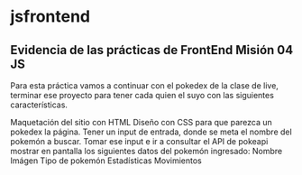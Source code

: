 # jsfrontend
## Evidencia de las prácticas de FrontEnd Misión 04 JS

Para esta práctica vamos a continuar con el pokedex de la clase de live, terminar ese proyecto para tener cada quien el suyo con las siguientes características.

Maquetación del sitio con HTML
Diseño con CSS para que parezca un pokedex la página.
Tener un input de entrada, donde se meta el nombre del pokemón a buscar.
Tomar ese input e ir a consultar el API de pokeapi
mostrar en pantalla los siguientes datos del pokemón ingresado:
Nombre
Imágen
Tipo de pokemón
Estadísticas
Movimientos
